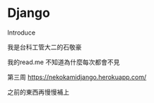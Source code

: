 # Django

Introduce

我是台科工管大二的石敬豪

我的read.me 不知道為什麼每次都會不見

第三周 https://nekokamidjango.herokuapp.com/

之前的東西再慢慢補上
